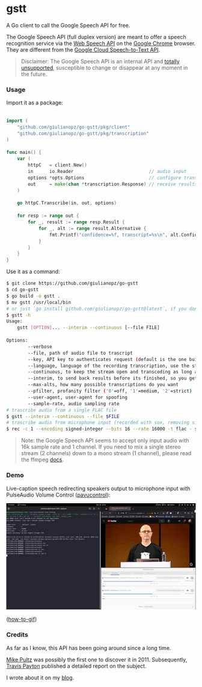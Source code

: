 # gstt

A Go client to call the Google Speech API for free.

The Google Speech API (full duplex version) are meant to offer a speech recognition service via the [Web Speech API](https://developer.mozilla.org/en-US/docs/Web/API/Web_Speech_API/Using_the_Web_Speech_API) on the [Google Chrome](https://source.chromium.org/chromium/chromium/src/+/main:content/browser/speech/speech_recognition_engine.cc) browser. They are different from the [Google Cloud Speech-to-Text API](https://cloud.google.com/speech-to-text/v2/docs). 

> Disclaimer: The Google Speech API is an internal API and [totally unsupported](https://lists.w3.org/Archives/Public/public-speech-api/2013Jul/0001.html), susceptible to change or disappear at any moment in the future.

### Usage

Import it as a package:
```go

import (
    "github.com/giulianopz/go-gstt/pkg/client"
    "github.com/giulianopz/go-gstt/pkg/transcription"
)

func main() {
	var (
		httpC   = client.New()
		in      io.Reader                            // audio input
		options *opts.Options                        // configure transcription parameters
		out     = make(chan *transcription.Response) // receive results from channel
	)

	go httpC.Transcribe(in, out, options)

	for resp := range out {
		for _, result := range resp.Result {
			for _, alt := range result.Alternative {
				fmt.Printf("confidence=%f, transcript=%s\n", alt.Confidence, strings.TrimSpace(alt.Transcript))
			}
		}
	}
}
```

Use it as a command:
```bash
$ git clone https://github.com/giulianopz/go-gstt
$ cd go-gstt
$ go build -o gstt .
$ mv gstt /usr/local/bin
# or just `go install github.com/giulianopz/go-gstt@latest`, if you don't want to rename the binary
$ gstt -h
Usage:
    gstt [OPTION]... --interim --continuous [--file FILE]

Options:
        --verbose
        --file, path of audio file to trascript
        --key, API key to authenticates request (default is the one built into any Chrome installation)
        --language, language of the recording transcription, use the standard webcodes for your language, i.e. 'en-US' for English-US, 'ru' for Russian, etc. please, see https://en.wikipedia.org/wiki/IETF_language_tag
        --continuous, to keep the stream open and transcoding as long as there is no silence
        --interim, to send back results before its finished, so you get a live stream of possible transcriptions as it processes the audio
        --max-alts, how many possible transcriptions do you want
        --pfilter, profanity filter ('0'=off, '1'=medium, '2'=strict)
        --user-agent, user-agent for spoofing
        --sample-rate, audio sampling rate
# trascribe audio from a single FLAC file
$ gstt --interim --continuous --file $FILE
# trascribe audio from microphone input (recorded with sox, removing silence)
$ rec -c 1 --encoding signed-integer --bits 16 --rate 16000 -t flac - silence 1 0.1 1% -1 0.5 1% | gstt --interim --continuous
```

> Note: the Google Speech API seems to accept only input audio with 16k sample rate and 1 channel. If you need to mix a single stereo stream (2 channels) down to a mono stream (1 channel), please read the ffmpeg [docs](https://trac.ffmpeg.org/wiki/AudioChannelManipulation).

### Demo

Live-caption speech redirecting speakers output to microphone input with PulseAudio Volume Control ([pavucontrol](https://www.kirsle.net/redirect-audio-out-to-mic-in-linux)): 

![livecapdemo](./assets/demo.gif)

([how-to-gif](https://gist.github.com/paulirish/b6cf161009af0708315c))

### Credits

As far as I know, this API has been going around since a long time.

[Mike Pultz](https://mikepultz.com/2011/03/accessing-google-speech-api-chrome-11/) was possibly the first one to discover it in 2011. Subsequently, [Travis Payton](http://blog.travispayton.com/wp-content/uploads/2014/03/Google-Speech-API.pdf) published a detailed report on the subject.

I wrote about it on my [blog](https://giulianopz.github.io/full-duplex-http-streaming-in-go).

